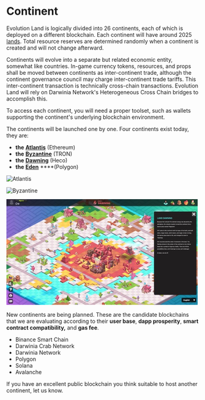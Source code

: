 # Continent

Evolution Land is logically divided into 26 continents, each of which is deployed on a different blockchain. Each continent will have around 2025 [lands](land.md). Total resource reserves are determined randomly when a continent is created and will not change afterward.

Continents will evolve into a separate but related economic entity, somewhat like countries. In-game currency tokens, resources, and props shall be moved between continents as inter-continent trade, although the continent governance council may charge inter-continent trade tariffs. This inter-continent transaction is technically cross-chain transactions. Evolution Land will rely on Darwinia Network's Heterogeneous Cross Chain bridges to accomplish this.

To access each continent, you will need a proper toolset, such as wallets supporting the continent's underlying blockchain environment.

The continents will be launched one by one. Four continents exist today, they are:

* **the** [**Atlantis**](https://www.evolution.land/land/1) \(Ethereum\) 
* **the** [**Byzantine**](https://www.evolution.land/land/2) \(TRON\) 
* **the** [**Dawning**](http://www.evolution.land/land/4) \(Heco\)
* **the** [**Eden**](http://www.evolution.land/land/5) ****\(Polygon\)

![Atlantis](../../.gitbook/assets/continent-atlantis.png)

![Byzantine](../../.gitbook/assets/continent-byzantine.png)

![Dawning](../../.gitbook/assets/dawningcontinent-en.jpg)

New continents are being planned. These are the candidate blockchains that we are evaluating according to their **user base**, **dapp prosperity**, **smart contract compatibility,** and **gas fee**.

* Binance Smart Chain
* Darwinia Crab Network
* Darwinia Network
* Polygon
* Solana
* Avalanche

If you have an excellent public blockchain you think suitable to host another continent, let us know.

